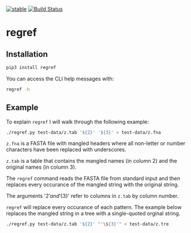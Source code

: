 [![stable](http://badges.github.io/stability-badges/dist/stable.svg)](http://github.com/badges/stability-badges)
[![Build Status](https://travis-ci.org/arendsee/regref.svg?branch=master)](https://travis-ci.org/arendsee/regref)

# regref

## Installation

``` sh
pip3 install regref
```

You can access the CLI help messages with:

``` sh
regref -h
```

## Example


To explain `regref` I will walk through the following example:

``` sh
./regref.py test-data/z.tab '${2}' '${3}' < test-data/z.fna
```

`z.fna` is a FASTA file with mangled headers where all non-letter or number
characters have been replaced with underscores.

`z.tab` is a table that contains the mangled names (in column 2) and the
original names (in column 3).

The `regref` command reads the FASTA file from standard input and then replaces
every occurance of the mangled string with the original string.

The arguments '${2}' and '${3}' refer to columns in `z.tab` by column number.


`regref` will replace every occurance of each pattern. The example below
replaces the mangled string in a tree with a single-quoted orginal string.

``` sh
./regref.py test-data/z.tab '${2}' "'\${3}'" < test-data/z.tre
```
